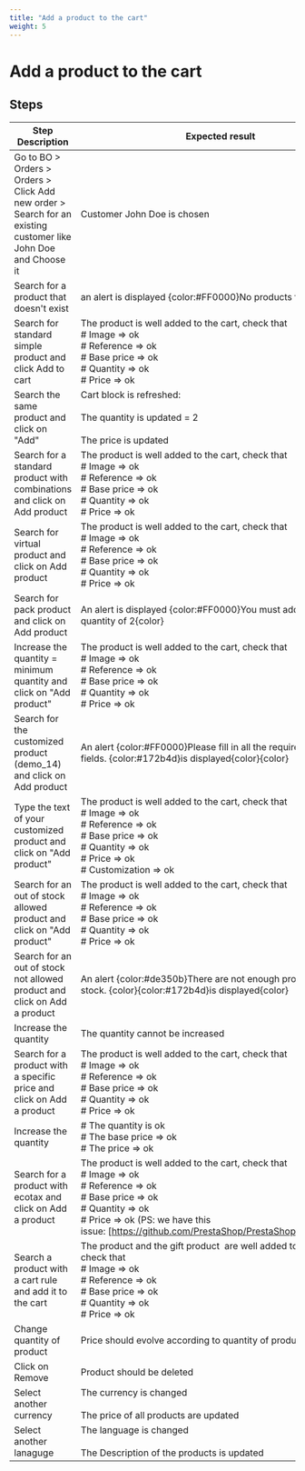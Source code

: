 ```yaml
---
title: "Add a product to the cart"
weight: 5
---
```


# Add a product to the cart
## Steps
| Step Description | Expected result |
| ----- | ----- |
| Go to BO > Orders > Orders > Click Add new order > Search for an existing customer like John Doe and Choose it | Customer John Doe is chosen |
| Search for a product that doesn't exist | an alert is displayed {color:#FF0000}No products found{color} |
| Search for standard simple product and click Add to cart | The product is well added to the cart, check that<br> # Image => ok<br> # Reference => ok<br> # Base price => ok<br> # Quantity => ok<br> # Price => ok |
| Search the same product and click on "Add" | Cart block is refreshed:<br><br>The quantity is updated = 2<br><br>The price is updated |
| Search for a standard product with combinations and click on Add product | The product is well added to the cart, check that<br> # Image => ok<br> # Reference => ok<br> # Base price => ok<br> # Quantity => ok<br> # Price => ok |
| Search for virtual product and click on Add product | The product is well added to the cart, check that<br> # Image => ok<br> # Reference => ok<br> # Base price => ok<br> # Quantity => ok<br> # Price => ok |
| Search for pack product and click on Add product | An alert is displayed {color:#FF0000}You must add a minimum quantity of 2{color} |
| Increase the quantity = minimum quantity and click on "Add product" | The product is well added to the cart, check that<br> # Image => ok<br> # Reference => ok<br> # Base price => ok<br> # Quantity => ok<br> # Price => ok |
| Search for the customized product (demo_14) and click on Add product | An alert {color:#FF0000}Please fill in all the required fields. {color:#172b4d}is displayed{color}{color} |
| Type the text of your customized product and click on "Add product" | The product is well added to the cart, check that<br> # Image => ok<br> # Reference => ok<br> # Base price => ok<br> # Quantity => ok<br> # Price => ok<br> # Customization => ok |
| Search for an out of stock allowed product and click on "Add product" | The product is well added to the cart, check that<br> # Image => ok<br> # Reference => ok<br> # Base price => ok<br> # Quantity => ok<br> # Price => ok |
| Search for an out of stock not allowed product and click on Add a product | An alert {color:#de350b}There are not enough products in stock. {color}{color:#172b4d}is displayed{color} |
| Increase the quantity | The quantity cannot be increased |
| Search for a product with a specific price and click on Add a product | The product is well added to the cart, check that<br> # Image => ok<br> # Reference => ok<br> # Base price => ok<br> # Quantity => ok<br> # Price => ok |
| Increase the quantity | # The quantity is ok<br> # The base price => ok<br> # The price => ok |
| Search for a product with ecotax and click on Add a product | The product is well added to the cart, check that<br> # Image => ok<br> # Reference => ok<br> # Base price => ok<br> # Quantity => ok<br> # Price => ok (PS: we have this issue: [https://github.com/PrestaShop/PrestaShop/issues/9855]) |
| Search a product with a cart rule and add it to the cart | The product and the gift product  are well added to the cart, check that<br> # Image => ok<br> # Reference => ok<br> # Base price => ok<br> # Quantity => ok<br> # Price => ok |
| Change quantity of product | Price should evolve according to quantity of product |
| Click on Remove | Product should be deleted |
| Select another currency | The currency is changed<br><br>The price of all products are updated |
| Select another lanaguge | The language is changed<br><br>The Description of the products is updated |
